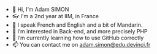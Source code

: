 - 👋 Hi, I’m Adam SIMON
- 👓 I'm a 2nd year at IIM, in France
- 🚩 I speak French and English and a bit of Mandarin.
- 👀 I’m interested in Back-end, and more precisely PHP
- 🌱 I’m currently learning how to use GitHub correctly
- 📫 You can contact me on adam.simon@edu.devinci.fr

<!---
MortyOW/MortyOW is a ✨ special ✨ repository because its `README.md` (this file) appears on your GitHub profile.
You can click the Preview link to take a look at your changes.
--->
